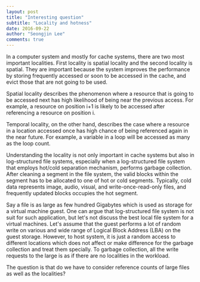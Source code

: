 ```yaml
---
layout: post
title: "Interesting question"
subtitle: "Locality and hotness"
date: 2016-09-22
author: "Seongjin Lee"
comments: true
---
```


In a computer system and mostly for cache systems, there are two most important
localities. First locality is spatial locality and the second locality is
spatial. They are important because the system improves the performance by
storing frequently accessed or soon to be accessed in the cache, and evict
those that are not going to be used. 

Spatial locality describes the phenomenon where a resource that is going to be
accessed next has high likelihood of being near the previous access. For
example, a resource on position i+1 is likely to be accessed after referencing
a resource on position i.

Temporal locality, on the other hand, describes the case where a resource in a
location accessed once has high chance of being referenced again in the near
future. For example, a variable in a loop will be accessed as many as the loop count.

Understanding the locality is not only important in cache systems but also in
log-structured file systems, especially when a log-structured file system that
employs hot/cold separation mechanism, performs garbage collection. After
cleaning a segment in the file system, the valid blocks within the segment has
to be allocated to one of hot or cold segments. Typically, cold data represents
image, audio, visual, and write-once-read-only files, and frequently updated
blocks occupies the hot segment. 

Say a file is as large as few hundred Gigabytes which is used as storage for a
virtual machine guest. One can argue that log-structured file system is not
suit for such application, but let's not discuss the best local file system for
a virtual machines. Let's assume that the guest performs a lot of random write
on various and wide range of Logical Block Address (LBA) on the guest storage. However, to host system, it is just a random access to different locations which does not affect or make difference for the garbage collection and treat them specially. To garbage collection, all the write requests to the large is as if there are no localities in the workload. 

The question is that do we have to consider reference counts of large files as well as the localities?
